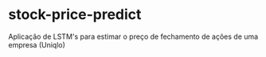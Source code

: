 # stock-price-predict
Aplicação de LSTM's para estimar o preço de fechamento de ações de uma empresa (Uniqlo)
